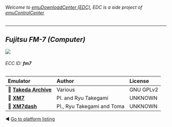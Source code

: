 ###### Welcome to [emuDownloadCenter (EDC)](https://github.com/PhoenixInteractiveNL/emuDownloadCenter/wiki/), EDC is a side project of [emuControlCenter](https://github.com/PhoenixInteractiveNL/emuControlCenter/wiki/)
***
## _Fujitsu FM-7 (Computer)_
![](https://raw.githubusercontent.com/wiki/PhoenixInteractiveNL/emuDownloadCenter/images_platform/ecc_fm7_teaser.png)
###### ECC ID: **fm7**

| Emulator   | Author      | License     |
|:-----------|:------------|:------------|
| :file_folder: [**Takeda Archive**](https://github.com/PhoenixInteractiveNL/emuDownloadCenter/wiki/Emulator-takeda#menu) | Various | GNU GPLv2 |
| :file_folder: [**XM7**](https://github.com/PhoenixInteractiveNL/emuDownloadCenter/wiki/Emulator-xm7#menu) | PI. and Ryu Takegami | UNKNOWN |
| :file_folder: [**XM7dash**](https://github.com/PhoenixInteractiveNL/emuDownloadCenter/wiki/Emulator-xm7dash#menu) | PI., Ryu Takegami and Toma | UNKNOWN |

:arrow_backward: [Go to platform listing](https://github.com/PhoenixInteractiveNL/emuDownloadCenter/wiki/EDC-Platform-List)
